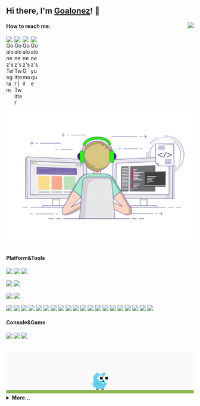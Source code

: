 
## Hi there, I'm [Goalonez](https://goalonez.cn)! 👋

<img src="https://weather-icon.journeyad.repl.co/@hangzhou?v=1" align="right">

#### How to reach me:

<a href="https://t.me/Goalonez" target="_blank">
  <img align="left" alt="Goalonez's Telegram" width="22px" src="https://cdn.jsdelivr.net/npm/simple-icons@v3/icons/telegram.svg" />
</a>

<a href="https://twitter.com/Goalonez" target="_blank">
  <img align="left" alt="Goalonez's Twitter | Twitter" width="22px" src="https://cdn.jsdelivr.net/npm/simple-icons@v3/icons/twitter.svg" />
</a>

<a href="mailto:z471854680@gmail.com" target="_blank">
  <img align="left" alt="Goalonez's Gmail" width="22px" src="https://cdn.jsdelivr.net/npm/simple-icons@v3/icons/gmail.svg" />
</a>

<a href="https://www.yuque.com/goalonez" target="_blank">
  <img align="left" alt="Goalonez's yuque" width="22px" src="https://gw.alipayobjects.com/zos/rmsportal/UTjFYEzMSYVwzxIGVhMu.png" />
</a>

<br/>

<img src="https://github.com/Goalonez/Goalonez/blob/main/developer.gif"/>

<br/>

#### Platform&Tools
[![](https://img.shields.io/badge/Windows-10-2376bc?style=flat-square&logo=windows&logoColor=ffffff)](https://www.microsoft.com/windows/get-windows-10)
[![](https://img.shields.io/badge/Ubuntu-20.04%20LTS-E95420?style=flat-square&logo=Ubuntu)](https://ubuntu.com/)
[![](https://img.shields.io/badge/macOS-Monterey-d0d1d4?style=flat-square&logo=Apple)](<[https://](https://www.apple.com/macos/monterey/)>)

[![](https://img.shields.io/badge/IDE-IntelliJ%20IDEA-blue?style=flat-square&logo=IntelliJ-IDEA&logoColor=ffffff)](https://www.jetbrains.com/idea/)
[![](https://img.shields.io/badge/IDE-Visual%20Studio%20Code-blue?style=flat-square&logo=visual-studio-code&logoColor=ffffff)](https://code.visualstudio.com/)


[![](https://img.shields.io/badge/xiaomi10-Ultra-f05032?style=flat-square&logo=xiaomi&logoColor=ffffff)](https://www.mi.com/)
[![](https://img.shields.io/badge/iPhone-X-999999?style=flat-square&logo=apple&logoColor=ffffff)](https://www.apple.com/)

[![](https://img.shields.io/badge/-JAVA-976D00?style=flat-square&logo=java&logoColor=ffffff)](https://www.java.com/)
[![](https://img.shields.io/badge/-python-205AA7?style=flat-square&logo=python&logoColor=ffffff)](https://www.python.org/)
[![](https://img.shields.io/badge/-Golang-00ADD8?style=flat-square&logo=go&logoColor=ffffff)](https://golang.org/)
[![](https://img.shields.io/badge/-angular-94AAD6?style=flat-square&logo=angular&logoColor=ffffff)](https://angular.io/)
[![](https://img.shields.io/badge/-React-61dafb?style=flat-square&logo=react&logoColor=ffffff)](https://reactjs.org/)
[![](https://img.shields.io/badge/-Vue.js-4fc08d?style=flat-square&logo=vue.js&logoColor=ffffff)](https://vuejs.org/)
[![](https://img.shields.io/badge/-mysql-A0A0A0?style=flat-square&logo=mysql&logoColor=ffffff)](https://www.mysql.com/)
[![](https://img.shields.io/badge/-mongodb-83C75D?style=flat-square&logo=mongodb&logoColor=ffffff)](https://www.mongodb.com/)
[![](https://img.shields.io/badge/-redis-EE7C6B?style=flat-square&logo=redis&logoColor=ffffff)](https://redis.io/)
[![](https://img.shields.io/badge/-rabbitmq-EC870E?style=flat-square&logo=rabbitmq&logoColor=ffffff)](https://www.rabbitmq.com/)
[![](https://img.shields.io/badge/-NPM-cb3837?style=flat-square&logo=npm&logoColor=white)](https://npmjs.com/)
[![](https://img.shields.io/badge/-TypeScript-007acc?style=flat-square&logo=typescript&logoColor=white)](https://www.typescriptlang.org/)
[![](https://img.shields.io/badge/-JavaScript-f7e018?style=flat-square&logo=javascript&logoColor=white)](https://www.ecma-international.org/)
[![](https://img.shields.io/badge/-Webpack-8dd6f9?style=flat-square&logo=webpack&logoColor=white)](https://webpack.js.org/)
[![](https://img.shields.io/badge/-HTML5-E34F26?style=flat-square&logo=html5&logoColor=white)](https://html.spec.whatwg.org/)
[![](https://img.shields.io/badge/-Git-f05032?style=flat-square&logo=git&logoColor=white)](https://git-scm.com/)
[![](https://img.shields.io/badge/-jenkins-F6B297?style=flat-square&logo=jenkins&logoColor=ffffff)](https://www.jenkins.io/)
[![](https://img.shields.io/badge/-Linux-fcc624?style=flat-square&logo=linux&logoColor=white)](https://www.linuxfoundation.org/)
[![](https://img.shields.io/badge/-Nginx-269539?style=flat-square&logo=nginx&logoColor=ffffff)](https://nginx.org/)
[![](https://img.shields.io/badge/-Docker-2496ED?style=flat-square&logo=docker&logoColor=ffffff)](https://www.docker.com/)

#### Console&Game
<!-- ![](https://img.shields.io/badge/-Nintendo%20Switch-e60012?style=flat-square&logo=nintendo%20switch&logoColor=ffffff)
[![](https://img.shields.io/badge/-PlayStation%204-0070d1?style=flat-square&logo=playstation&logoColor=ffffff)](https://psnine.com/psnid/journey-ad) -->
[![](https://img.shields.io/badge/Steam-171a21?style=flat-square&logo=steam&logoColor=ffffff)](https://steamcommunity.com/id/goalonez)
[![](https://img.shields.io/badge/League%20of%20Legends-171a21?style=flat-square&logo=League%20of%20Legends&logoColor=ffffff)](https://lol.qq.com/)
[![](https://img.shields.io/badge/王者荣耀-171a21?style=flat-square&logo=王者荣耀&logoColor=ffffff)](https://pvp.qq.com/)

<br/>

<img src="https://github.com/Goalonez/Goalonez/blob/main/gopher.gif"/>
<details>
 <summary><b>More...</b></summary>  
⬇️**点击下方图片留言**⬇️

[![](https://chat.getloli.com/room/@goalonez.github/svg?width=600&height=280&limit=20&theme=light&title=goalonez@github:%20~&fontSize=13)](https://chat.getloli.com/room/@goalonez.github?title=Goalonez%E7%9A%84Github%E7%95%99%E8%A8%80%E6%9D%BF)

<br/>

[![Goalonez's Github Stats](https://github-readme-stats.vercel.app/api?username=Goalonez&show_icons=true&theme=dark&count_private=true)](https://github.com/Goalonez/github-readme-stats)

### :sparkles: My Followers

<!--START_SECTION:top-followers-->
<table>
  <tr>
    <td align="center">
      <a href="https://github.com/pingfei">
        <img src="https://avatars2.githubusercontent.com/u/37255897" width="100px;" alt="pingfei"/>
      </a>
      <br />
      <a href="https://github.com/pingfei">平飞</a>
    </td>
  </tr>
</table>
<!--END_SECTION:top-followers-->

<br/>

![visitors](https://visitor-badge.laobi.icu/badge?page_id=goalonez.visitor-badge)
</details>